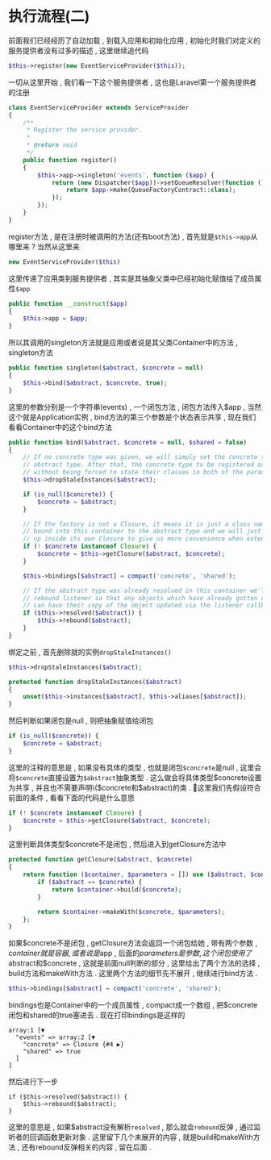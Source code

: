 # 执行流程\(二\)

前面我们已经经历了自动加载 , 到载入应用和初始化应用 , 初始化时我们对定义的服务提供者没有过多的描述 , 这里继续追代码

```php
$this->register(new EventServiceProvider($this));
```

一切从这里开始 , 我们看一下这个服务提供者 , 这也是Laravel第一个服务提供者的注册

```php
class EventServiceProvider extends ServiceProvider
{
    /**
     * Register the service provider.
     *
     * @return void
     */
    public function register()
    {
        $this->app->singleton('events', function ($app) {
            return (new Dispatcher($app))->setQueueResolver(function () use ($app) {
                return $app->make(QueueFactoryContract::class);
            });
        });
    }
}
```

register方法 , 是在注册时被调用的方法\(还有boot方法\) , 首先就是`$this->app`从哪里来 ? 当然从这里来

```php
new EventServiceProvider($this)
```

这里传递了应用类到服务提供者 , 其实是其抽象父类中已经初始化赋值给了成员属性`$app`

```php
public function __construct($app)
{
    $this->app = $app;
}
```

所以其调用的singleton方法就是应用或者说是其父类Container中的方法 , singleton方法

```php
public function singleton($abstract, $concrete = null)
{
    $this->bind($abstract, $concrete, true);
}
```

这里的参数分别是一个字符串\(events\) , 一个闭包方法 , 闭包方法传入$app , 当然这个就是Application实例 , bind方法的第三个参数是个状态表示共享 , 现在我们看看Container中的这个bind方法

```php
public function bind($abstract, $concrete = null, $shared = false)
{
    // If no concrete type was given, we will simply set the concrete type to the
    // abstract type. After that, the concrete type to be registered as shared
    // without being forced to state their classes in both of the parameters.
    $this->dropStaleInstances($abstract);

    if (is_null($concrete)) {
        $concrete = $abstract;
    }

    // If the factory is not a Closure, it means it is just a class name which is
    // bound into this container to the abstract type and we will just wrap it
    // up inside its own Closure to give us more convenience when extending.
    if (! $concrete instanceof Closure) {
        $concrete = $this->getClosure($abstract, $concrete);
    }

    $this->bindings[$abstract] = compact('concrete', 'shared');

    // If the abstract type was already resolved in this container we'll fire the
    // rebound listener so that any objects which have already gotten resolved
    // can have their copy of the object updated via the listener callbacks.
    if ($this->resolved($abstract)) {
        $this->rebound($abstract);
    }
}
```

绑定之前 , 首先删除就的实例`dropStaleInstances()`

```php
$this->dropStaleInstances($abstract);

protected function dropStaleInstances($abstract)
{
    unset($this->instances[$abstract], $this->aliases[$abstract]);
}
```

然后判断如果闭包是null , 则把抽象赋值给闭包

```php
if (is_null($concrete)) {
    $concrete = $abstract;
}
```

这里的注释的意思是 , 如果没有具体的类型 , 也就是闭包`$concrete`是null , 这里会将`$concrete`直接设置为`$abstract`抽象类型 . 这么做会将具体类型$concrete设置为共享 , 并且也不需要声明\($concrete和$abstract\)的类 . 这里我们先假设符合前面的条件 , 看看下面的代码是什么意思

```php
if (! $concrete instanceof Closure) {
    $concrete = $this->getClosure($abstract, $concrete);
}
```

这里判断具体类型$concrete不是闭包 , 然后进入到getClosure方法中

```php
protected function getClosure($abstract, $concrete)
{
    return function ($container, $parameters = []) use ($abstract, $concrete) {
        if ($abstract == $concrete) {
            return $container->build($concrete);
        }

        return $container->makeWith($concrete, $parameters);
    };
}
```

如果$concrete不是闭包 , getClosure方法会返回一个闭包给她 , 带有两个参数 , $container就是容器 , 或者说是$app , 后面的$parameters是参数 , 这个闭包使用了$abstract和$concrete , 这就是前面null判断的部分 , 这里给出了两个方法的选择 , build方法和makeWith方法 . 这里两个方法的细节先不展开 , 继续进行bind方法 .

```php
$this->bindings[$abstract] = compact('concrete', 'shared');
```

bindings也是Container中的一个成员属性 , compact成一个数组 , 把$concrete闭包和shared的true塞进去 . 现在打印bindings是这样的

```
array:1 [▼
  "events" => array:2 [▼
    "concrete" => Closure {#4 ▶}
    "shared" => true
  ]
]
```

然后进行下一步

```
if ($this->resolved($abstract)) {
    $this->rebound($abstract);
}
```

这里的意思是 , 如果$abstract没有解析`resolved` , 那么就会`rebound`反弹 , 通过监听者的回调函数更新对象 . 这里留下几个未展开的内容 , 就是build和makeWith方法 , 还有rebound反弹相关的内容 , 留在后面 .

